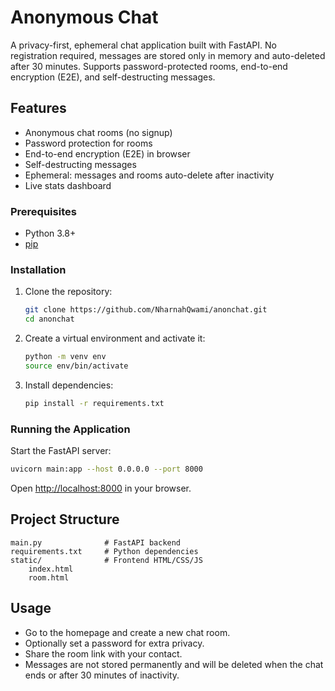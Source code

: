# Anonymous Chat

A privacy-first, ephemeral chat application built with FastAPI. No registration required, messages are stored only in memory and auto-deleted after 30 minutes. Supports password-protected rooms, end-to-end encryption (E2E), and self-destructing messages.

## Features

- Anonymous chat rooms (no signup)
- Password protection for rooms
- End-to-end encryption (E2E) in browser
- Self-destructing messages
- Ephemeral: messages and rooms auto-delete after inactivity
- Live stats dashboard

### Prerequisites

- Python 3.8+
- [pip](https://pip.pypa.io/en/stable/)

### Installation

1. Clone the repository:

   ```sh
   git clone https://github.com/NharnahQwami/anonchat.git
   cd anonchat
   ```

2. Create a virtual environment and activate it:

   ```sh
   python -m venv env
   source env/bin/activate
   ```

3. Install dependencies:

   ```sh
   pip install -r requirements.txt
   ```

### Running the Application

Start the FastAPI server:

```sh
uvicorn main:app --host 0.0.0.0 --port 8000
```

Open [http://localhost:8000](http://localhost:8000) in your browser.

## Project Structure

```
main.py              # FastAPI backend
requirements.txt     # Python dependencies
static/              # Frontend HTML/CSS/JS
    index.html
    room.html
```

## Usage

- Go to the homepage and create a new chat room.
- Optionally set a password for extra privacy.
- Share the room link with your contact.
- Messages are not stored permanently and will be deleted when the chat ends or after 30 minutes of inactivity.

